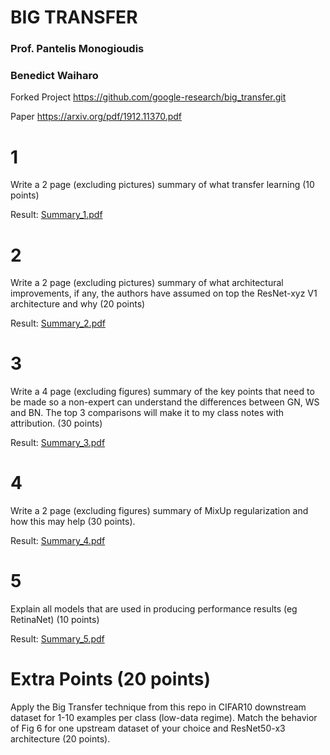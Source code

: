 # BIG TRANSFER

### Prof. Pantelis Monogioudis
### Benedict Waiharo



Forked Project https://github.com/google-research/big_transfer.git

Paper https://arxiv.org/pdf/1912.11370.pdf









# 1

   Write a 2 page (excluding pictures) summary of what transfer learning (10 points)
   
   Result: [Summary_1.pdf](summary_1.pdf)
    
# 2

   Write a 2 page (excluding pictures) summary of what architectural improvements, if any, the authors have assumed on top the ResNet-xyz      V1 architecture and why (20 points)
   
   Result: [Summary_2.pdf](summary_2.pdf)
    
# 3

   Write a 4 page (excluding figures) summary of the key points that need to be made so a non-expert can understand the differences between    GN, WS and BN. The top 3 comparisons will make it to my class notes with attribution. (30 points)
   
   Result: [Summary_3.pdf](summary_3.pdf)
    
# 4

   Write a 2 page (excluding figures) summary of MixUp regularization and how this may help (30 points).
   
   Result: [Summary_4.pdf](summary_4.pdf)
    
# 5

   Explain all models that are used in producing performance results (eg RetinaNet) (10 points)
   
   Result: [Summary_5.pdf](summary_5.pdf)
   
# Extra Points (20 points)

   Apply the Big Transfer technique from this repo in CIFAR10 downstream dataset for 1-10 examples per class (low-data regime). Match the      behavior of Fig 6 for one upstream dataset of your choice and ResNet50-x3 architecture (20 points).
    